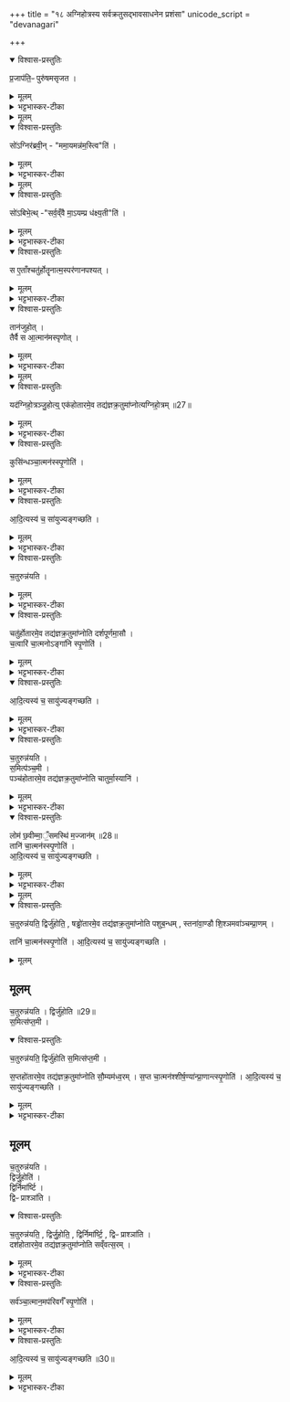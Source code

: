 +++
title = "१८ अग्निहोत्रस्य सर्वक्रतुसद्भावसाधनेन प्रशंसा"
unicode_script = "devanagari"

+++
<div class="js_include" url="/vedAH_yajuH/taittirIyam/sArasvata-vibhAgaH/brAhmaNam/sarva-prastutiH/2/3_hotR-brAhmaNAdi/07_agnihotrasya_sarvakratusadbhAvasAdhanena_prasha"  newLevelForH1="1" includeTitle="true">

<details open><summary>विश्वास-प्रस्तुतिः</summary>

प्र॒जाप॑ति॒ᳶ पुरु॑षमसृजत ।
</details>

<details><summary>मूलम्</summary>

प्र॒जाप॑ति॒ᳶ पुरु॑षमसृजत ।
</details>

<details><summary>भट्टभास्कर-टीका</summary>

1प्रजापतिः पुरुषमित्यादि ॥ प्रजापतिः परमात्मा पुरुषं हिरण्यगर्भमसृजत ।
</details>


<details><summary>मूलम्</summary>

सो॑ऽग्निर॑ब्रवीत् ।
ममा॒यमन्न॑म॒स्त्विति॑ ।
</details>

<details open><summary>विश्वास-प्रस्तुतिः</summary>

सो॑ऽग्निर॑ब्रवी॒न् - "ममा॒यमन्न॑म॒स्त्वि"ति॑ ।
</details>

<details><summary>मूलम्</summary>

सो॑ऽग्निर॑ब्रवी॒न् - "ममा॒यमन्न॑म॒स्त्वि"ति॑ ।
</details>

<details><summary>भट्टभास्कर-टीका</summary>

अथाग्निः अनन्तरसृष्टोऽब्रवीत् - मम अन्नं अदनीयं अयमस्तु पुरुष इति, तद्व्यतिरिक्तस्याभावात् ।
</details>


<details><summary>मूलम्</summary>

सो॑ऽबिभेत् ।
सर्व॒व्ँवै मा॒ऽयम्प्र ध॑क्ष्य॒तीति॑ ।
</details>

<details open><summary>विश्वास-प्रस्तुतिः</summary>

सो॑ऽबिभे॒त्थ् -"सर्व॒व्ँवै मा॒ऽयम्प्र ध॑क्ष्य॒ती"ति॑ ।
</details>

<details><summary>मूलम्</summary>

सो॑ऽबिभे॒त्थ् -"सर्व॒व्ँवै मा॒ऽयम्प्र ध॑क्ष्य॒ती"ति॑ ।
</details>

<details><summary>भट्टभास्कर-टीका</summary>

अथ पुरुषस्तच्छ्रुत्वा अबिभेत् मां सर्वमप्ययं प्रधक्ष्यतीति । अत्त्वेव मां काममित्यनुमन्यमानः सर्वदाहात् बिभेति स्म ।
</details>

<details open><summary>विश्वास-प्रस्तुतिः</summary>

स ए॒ताँश्चतु॑र्होतॄनात्म॒स्पर॑णानपश्यत् ।
</details>

<details><summary>मूलम्</summary>

स ए॒ताँश्चतु॑र्होतॄनात्म॒स्पर॑णानपश्यत् ।
</details>

<details><summary>भट्टभास्कर-टीका</summary>

अथ स पुरुष एतान् चतुर्होतॄन् दशहोत्रादीन् आत्मस्परणान् आत्मनो रक्षणभूतान् अपश्यत् ।
</details>

<details open><summary>विश्वास-प्रस्तुतिः</summary>

तान॑जुहोत् ।  
तैर्वै स आ॒त्मान॑मस्पृणोत् ।
</details>

<details><summary>मूलम्</summary>

तान॑जुहोत् ।  
तैर्वै स आ॒त्मान॑मस्पृणोत् ।
</details>

<details><summary>भट्टभास्कर-टीका</summary>

अथ तद्धोमेन आत्मानमस्पृणोत् अरक्षत्, 'स्पृ प्रीतौ' अत्र रक्षणे । यद्वा - तैरात्मानमप्रीणयत् अरक्षदित्युक्तं भवति ॥
</details>


<details><summary>मूलम्</summary>

तैर्वै स आ॒त्मान॑मस्पृणोत् ।   

यद॑ग्निहो॒त्रञ्जु॒होति॑ ।
एक॑होतारमे॒व तद्य॑ज्ञक्र॒तुमा॑प्नोत्यग्निहो॒त्रम् ॥27॥  
</details>

<details open><summary>विश्वास-प्रस्तुतिः</summary>

यद॑ग्निहो॒त्रञ्जु॒होत्य्॒  एक॑होतारमे॒व तद्य॑ज्ञक्र॒तुमा॑प्नोत्यग्निहो॒त्रम् ॥27॥  
</details>

<details><summary>मूलम्</summary>

यद॑ग्निहो॒त्रञ्जु॒होत्य्॒  एक॑होतारमे॒व तद्य॑ज्ञक्र॒तुमा॑प्नोत्यग्निहो॒त्रम् ॥27॥  
</details>

<details><summary>भट्टभास्कर-टीका</summary>

2-7तस्मादग्निहोत्रहोमेन एकहोतारमग्निहोत्रं यज्ञक्रतुमाप्नोति । एकहोतृता सर्वचतुर्होत्रादिसमुच्चयत्वात् । हेतॄणां वा भागरूपम् । तादृशो यज्ञक्रतुराहृतो भवत्यग्निहोत्रहोमेन । केचिदाहुः - 'ब्राह्मण एकहोता' इत्ययं सर्वहोतृसमुदायात्मा एकहोता, तदेवाविरासीदग्निहोत्रम् । स एव सर्वो यज्ञकतुः, स एवाप्तौ भवत्यग्निहोत्रहोमेनेति । एवमग्निहोत्रस्तुतिस्सर्वोऽनुवाकः ।
</details>

<details open><summary>विश्वास-प्रस्तुतिः</summary>

कुसि॑न्धञ्चा॒त्मन॑स्स्पृ॒णोति॑ ।
</details>

<details><summary>मूलम्</summary>

कुसि॑न्धञ्चा॒त्मन॑स्स्पृ॒णोति॑ ।
</details>

<details><summary>भट्टभास्कर-टीका</summary>

प्रजापतिरिवात्मनः कुसिन्धं स्पृणोति, तस्याग्निहोत्रसंपादितत्वात् प्रजापतेः । कुसिन्धो व्याख्यातः ।
</details>

<details open><summary>विश्वास-प्रस्तुतिः</summary>

आ॒दि॒त्यस्य॑ च॒ सा॑युज्यङ्गच्छति ।
</details>

<details><summary>मूलम्</summary>

आ॒दि॒त्यस्य॑ च॒ सा॑युज्यङ्गच्छति ।
</details>

<details><summary>भट्टभास्कर-टीका</summary>

आदित्यस्य पुरुषसमष्टिरूपस्य च सायुज्यं गच्छति ।
</details>

<details open><summary>विश्वास-प्रस्तुतिः</summary>

च॒तुरुन्न॑यति ।
</details>

<details><summary>मूलम्</summary>

च॒तुरुन्न॑यति ।
</details>

<details><summary>भट्टभास्कर-टीका</summary>

अथाग्निहोत्रे चतुरुन्नयनाच्चतुर्होत्रात्मकदर्शपूर्णमासलाभः ।
</details>

<details open><summary>विश्वास-प्रस्तुतिः</summary>

चतु॑र्होतारमे॒व तद्य॑ज्ञक्र॒तुमा॑प्नोति दर्शपूर्णमा॒सौ ।  
च॒त्वारि॑ चा॒त्मनोऽङ्गा॑नि स्पृ॒णोति॑ ।
</details>

<details><summary>मूलम्</summary>

चतु॑र्होतारमे॒व तद्य॑ज्ञक्र॒तुमा॑प्नोति दर्शपूर्णमा॒सौ ।  
च॒त्वारि॑ चा॒त्मनोऽङ्गा॑नि स्पृ॒णोति॑ ।
</details>

<details><summary>भट्टभास्कर-टीका</summary>

चत्वारि चाङ्गानि हस्तौ पादो च स्पृणोति ।
</details>

<details open><summary>विश्वास-प्रस्तुतिः</summary>

आ॒दि॒त्यस्य॑ च॒ सायु॑ज्यङ्गच्छति ।
</details>

<details><summary>मूलम्</summary>

आ॒दि॒त्यस्य॑ च॒ सायु॑ज्यङ्गच्छति ।
</details>

<details><summary>भट्टभास्कर-टीका</summary>

आदित्यस्य सायुज्यं गच्छति । एवं सर्वत्र द्रष्टव्यम् ।
</details>

<details open><summary>विश्वास-प्रस्तुतिः</summary>

च॒तुरुन्न॑यति ।  
स॒मित्प॑ञ्च॒मी ।   
पञ्च॑होतारमे॒व तद्य॑ज्ञक्र॒तुमा॑प्नोति चातुर्मा॒स्यानि॑ ।  
</details>

<details><summary>मूलम्</summary>

च॒तुरुन्न॑यति ।  
स॒मित्प॑ञ्च॒मी ।   
पञ्च॑होतारमे॒व तद्य॑ज्ञक्र॒तुमा॑प्नोति चातुर्मा॒स्यानि॑ ।  
</details>

<details><summary>भट्टभास्कर-टीका</summary>

अथ चतुरुन्नयनात् समिधा च पञ्चम्या पञ्चहोत्रात्मकचातुर्मास्यलाभः ।
</details>

<details open><summary>विश्वास-प्रस्तुतिः</summary>

लोम॑ छ॒वीम्मा॒ँ॒समस्थि॑ म॒ज्जान॑म् ॥28॥    
तानि॑ चा॒त्मन॑स्स्पृ॒णोति॑ ।  
आ॒दि॒त्यस्य॑ च॒ सायु॑ज्यङ्गच्छति ।  
</details>

<details><summary>मूलम्</summary>

लोम॑ छ॒वीम्मा॒ँ॒समस्थि॑ म॒ज्जान॑म् ॥28॥    
तानि॑ चा॒त्मन॑स्स्पृ॒णोति॑ ।  
आ॒दि॒त्यस्य॑ च॒ सायु॑ज्यङ्गच्छति ।  
</details>

<details><summary>भट्टभास्कर-टीका</summary>

लोमादिपञ्चकं चात्मनः स्पृणोति ।
</details>


<details><summary>मूलम्</summary>

च॒तुरुन्न॑यति ।  
द्विर्जु॑होति ।  
षड्ढो॑तारमे॒व तद्य॑ज्ञक्र॒तुमा॑प्नोति पशुब॒न्धम् ।
स्तना॑वा॒ण्डौ शि॒श्ञमवा॑ञ्चम्प्रा॒णम् ।
</details>

<details open><summary>विश्वास-प्रस्तुतिः</summary>

च॒तुरुन्न॑यति॒ द्विर्जु॑होति॒ , षड्ढो॑तारमे॒व तद्य॑ज्ञक्र॒तुमा॑प्नोति पशुब॒न्धम् , स्तना॑वा॒ण्डौ शि॒श्ञमवा॑ञ्चम्प्रा॒णम् ।


तानि॑ चा॒त्मन॑स्स्पृ॒णोति॑ ।
आ॒दि॒त्यस्य॑ च॒ सायु॑ज्यङ्गच्छति ।
</details>

<details><summary>मूलम्</summary>

च॒तुरुन्न॑यति॒ द्विर्जु॑होति॒ , षड्ढो॑तारमे॒व तद्य॑ज्ञक्र॒तुमा॑प्नोति पशुब॒न्धम् , स्तना॑वा॒ण्डौ शि॒श्ञमवा॑ञ्चम्प्रा॒णम् ।


तानि॑ चा॒त्मन॑स्स्पृ॒णोति॑ ।
आ॒दि॒त्यस्य॑ च॒ सायु॑ज्यङ्गच्छति ।
</details>

## मूलम्‌
च॒तुरुन्न॑यति ।
द्विर्जु॑होति ॥29॥  
स॒मित्स॑प्त॒मी ।
<details open><summary>विश्वास-प्रस्तुतिः</summary>

च॒तुरुन्न॑यति॒ द्विर्जु॑होति स॒मित्स॑प्त॒मी ।  

स॒प्तहो॑तारमे॒व तद्य॑ज्ञक्र॒तुमा॑प्नोति सौ॒म्यम॑ध्व॒रम् ।
स॒प्त चा॒त्मन॑श्शीर्ष॒ण्या॑न्प्रा॒णान्त्स्पृ॒णोति॑ ।
आ॒दि॒त्यस्य॑ च॒ सायु॑ज्यङ्गच्छति ।
</details>

<details><summary>मूलम्</summary>

च॒तुरुन्न॑यति॒ द्विर्जु॑होति स॒मित्स॑प्त॒मी ।  

स॒प्तहो॑तारमे॒व तद्य॑ज्ञक्र॒तुमा॑प्नोति सौ॒म्यम॑ध्व॒रम् ।
स॒प्त चा॒त्मन॑श्शीर्ष॒ण्या॑न्प्रा॒णान्त्स्पृ॒णोति॑ ।
आ॒दि॒त्यस्य॑ च॒ सायु॑ज्यङ्गच्छति ।
</details>

<details><summary>भट्टभास्कर-टीका</summary>

अथ चतुरुन्नयनात् द्विश्च होमात् सप्तम्या च समिधा सप्तहोत्रात्मकसौम्याध्वरलाभः ।
सप्त शीर्षण्यान् प्राणान् स्पृणोति ।  
</details>

## मूलम्‌
च॒तुरुन्न॑यति ।  
द्विर्जु॒होति॑ ।  
द्विर्निमा॑र्ष्टि ।  
द्विᳶ प्राश्ञा॑ति ।  

<details open><summary>विश्वास-प्रस्तुतिः</summary>

च॒तुरुन्न॑यति॒ , द्विर्जु॒होति॒ , द्विर्निमा॑र्ष्टि॒ , द्विᳶ प्राश्ञा॑ति ।  
दश॑होतारमे॒व तद्य॑ज्ञक्र॒तुमा॑प्नोति सव्ँवत्स॒रम् ।
</details>

<details><summary>मूलम्</summary>

च॒तुरुन्न॑यति॒ , द्विर्जु॒होति॒ , द्विर्निमा॑र्ष्टि॒ , द्विᳶ प्राश्ञा॑ति ।  
दश॑होतारमे॒व तद्य॑ज्ञक्र॒तुमा॑प्नोति सव्ँवत्स॒रम् ।
</details>

<details><summary>भट्टभास्कर-टीका</summary>

अथ चतुरुन्नयनात् द्विश्च होमात् द्विर्मार्जनात् द्विश्च प्राशनात् दशहोत्रात्मकसंवत्सरलाभः । संवत्सरो गवामयनम् ।
</details>

<details open><summary>विश्वास-प्रस्तुतिः</summary>

सर्व॑ञ्चा॒त्मान॒मप॑रिवर्गँ स्पृ॒णोति॑ ।
</details>

<details><summary>मूलम्</summary>

सर्व॑ञ्चा॒त्मान॒मप॑रिवर्गँ स्पृ॒णोति॑ ।
</details>

<details><summary>भट्टभास्कर-टीका</summary>

सर्व चात्मानमपरिवर्गं किंचिदप्यपरिवृज्य स्पृणोति ।
</details>

<details open><summary>विश्वास-प्रस्तुतिः</summary>

आ॒दि॒त्यस्य॑ च॒ सायु॑ज्यङ्गच्छति ॥30॥  
</details>

<details><summary>मूलम्</summary>

आ॒दि॒त्यस्य॑ च॒ सायु॑ज्यङ्गच्छति ॥30॥  
</details>

<details><summary>भट्टभास्कर-टीका</summary>

आदित्यस्य च सायुज्यं गच्छति ॥
इति तैत्तिरीयब्राह्मणे द्वितीयाष्टके तृतीयप्रपाठके सप्तमोऽनुवाकः ॥  

</details>
</div>